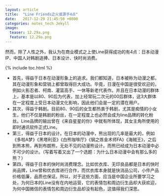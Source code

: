 ```yaml
---
layout: article
title:  "Line Friends之火或源于4点"
date:   2017-12-29 21:45:50 +0800
categories: notes_tech Jekyll
image:
  teaser: 12.29a.png
  feature: 12.29a.png
---
```


然而，除了人性之外，我认为在商业模式之上使Line获得成功的有4点：日本动漫IP、中国人对韩剧追捧、日本设计、快时尚消费。

{% include toc.html %}

- 首先，得益于日本在动漫形象上的追求。我们都知道，日本被称为动漫之都，其在动漫形象和营销上都曾取得巨大成功。毕竟，日漫在中国是很受欢迎的，例如火影忍者、柯南、灌篮高手、一休等新老代表作。并且在日本动漫的群体上，基本是以80、90后为代表，加上经常玩二次元的00后群体，这3大群体在一定程度上受日本动漫文化影响，因此他们会是一定的潜在用户。
- 其次，得益于韩剧。目前80、90后的女生都热衷于韩剧，尤其是痴情的小女生，他们不仅是韩剧的粉丝，在一定程度上也必然会成为line品牌的转化粉丝。Line品牌的输出曾在《来自星星的你》中就有所体现，其女主角所使用的即时通讯软件正式Line。
- 第三，得益于日本的设计。在日本的动漫中，熊出现的几率是最大的，例如《多啦A梦》《黑塔利亚》《白熊咖啡厅》《钢之炼金术师FA》《海贼王》，之后到熊本熊，再到布朗熊，无处不见的动漫熊设计。而熊已经成为日本动漫中必不可少的设计。（写着写着又出了一个选题：为什么日本动漫中会有那么多的熊？）
- 第四，得益于日本的快时尚消费理念。比如优衣库、无印良品都是日本的快时尚品牌，Line曾和优衣库进行合作，而优衣库本身就是快消品公司，小件产品价格低廉，品质也保证。所以，对于这些方面，应当是中国企业所要学习之处，为何日本的Line没有在内地运营，它的表情包和周边衍生品却大获欢迎，为何中国微信的表情包和周边衍生品却没有起色，这值得我们深思。
